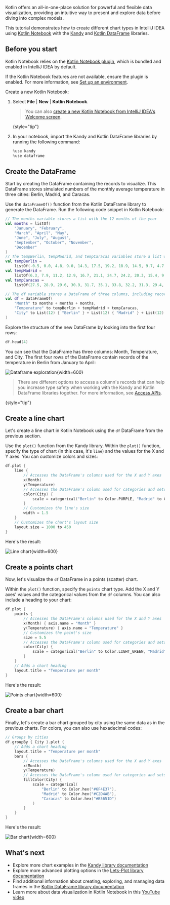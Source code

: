 [//]: # (title: Data visualization in Kotlin Notebook with Kandy)

Kotlin offers an all-in-one-place solution for powerful and flexible data visualization, providing an intuitive way to present and explore data 
before diving into complex models.

This tutorial demonstrates how to create different chart types in IntelliJ IDEA using [Kotlin Notebook](kotlin-notebook-overview.md) with
the [Kandy](https://kotlin.github.io/kandy/welcome.html) and [Kotlin DataFrame](https://kotlin.github.io/dataframe/home.html) libraries.

## Before you start

Kotlin Notebook relies on the [Kotlin Notebook plugin](https://plugins.jetbrains.com/plugin/16340-kotlin-notebook),
which is bundled and enabled in IntelliJ IDEA by default.

If the Kotlin Notebook features are not available, ensure the plugin is enabled. For more information,
see [Set up an environment](kotlin-notebook-set-up-env.md).

Create a new Kotlin Notebook:

1. Select **File** | **New** | **Kotlin Notebook**.

   > You can also [create a new Kotlin Notebook from IntelliJ IDEA's Welcome screen](kotlin-notebook-create.md#create-a-project-from-the-welcome-screen).
   >
   {style="tip"}

2. In your notebook, import the Kandy and Kotlin DataFrame libraries by running the following command:

    ```kotlin
    %use kandy
    %use dataframe
    ```

## Create the DataFrame

Start by creating the DataFrame containing the records to visualize. This DataFrame stores simulated numbers of the 
monthly average temperature in three cities: Berlin, Madrid, and Caracas.

Use the `dataFrameOf()` function from the Kotlin DataFrame library
to generate the DataFrame. Run the following code snippet in Kotlin Notebook:

```kotlin
// The months variable stores a list with the 12 months of the year
val months = listOf(
    "January", "February",
    "March", "April", "May",
    "June", "July", "August",
    "September", "October", "November",
    "December"
)
// The tempBerlin, tempMadrid, and tempCaracas variables store a list with temperature values for each month
val tempBerlin =
    listOf(-0.5, 0.0, 4.8, 9.0, 14.3, 17.5, 19.2, 18.9, 14.5, 9.7, 4.7, 1.0)
val tempMadrid =
    listOf(6.3, 7.9, 11.2, 12.9, 16.7, 21.1, 24.7, 24.2, 20.3, 15.4, 9.9, 6.6)
val tempCaracas =
    listOf(27.5, 28.9, 29.6, 30.9, 31.7, 35.1, 33.8, 32.2, 31.3, 29.4, 28.9, 27.6)

// The df variable stores a DataFrame of three columns, including records of months, temperature, and cities
val df = dataFrameOf(
    "Month" to months + months + months,
    "Temperature" to tempBerlin + tempMadrid + tempCaracas,
    "City" to List(12) { "Berlin" } + List(12) { "Madrid" } + List(12) { "Caracas" }
)
```

Explore the structure of the new DataFrame by looking into the first four rows:

```kotlin
df.head(4)
```

You can see that the DataFrame has three columns: Month, Temperature, and City. 
The first four rows of the DataFrame contain records of the temperature in Berlin from January to April:

![Dataframe exploration](visualization-dataframe-temperature.png){width=600}

> There are different options to access a column's records that can help you increase type safety when working with the Kandy and Kotlin DataFrame libraries together.
> For more information, see [Access APIs](https://kotlin.github.io/dataframe/apilevels.html).
>
{style="tip"}

## Create a line chart

Let's create a line chart in Kotlin Notebook using the `df` DataFrame from the previous section.

Use the `plot()` function from the Kandy library. Within the `plot()` function, specify the type of chart (in this case, it's `line`) 
and the values for the X and Y axes. You can customize colors and sizes:

```kotlin
df.plot {
    line {
        // Accesses the DataFrame's columns used for the X and Y axes 
        x(Month)
        y(Temperature)
        // Accesses the DataFrame's column used for categories and sets colors for these categories 
        color(City) {
            scale = categorical("Berlin" to Color.PURPLE, "Madrid" to Color.ORANGE, "Caracas" to Color.GREEN)
        }
        // Customizes the line's size
        width = 1.5
    }
    // Customizes the chart's layout size
    layout.size = 1000 to 450
}
```

Here's the result:

![Line chart](visualization-line-chart.svg){width=600}

## Create a points chart

Now, let's visualize the `df` DataFrame in a points (scatter) chart. 

Within the `plot()` function, specify the `points` chart type. Add the X and Y axes' values and the categorical values from the `df` columns.
You can also include a heading to your chart:

```kotlin
df.plot {
    points {
        // Accesses the DataFrame's columns used for the X and Y axes 
        x(Month) { axis.name = "Month" }
        y(Temperature) { axis.name = "Temperature" }
        // Customizes the point's size
        size = 5.5
        // Accesses the DataFrame's column used for categories and sets colors for these categories 
        color(City) {
            scale = categorical("Berlin" to Color.LIGHT_GREEN, "Madrid" to Color.BLACK, "Caracas" to Color.YELLOW)
        }
    }
    // Adds a chart heading
    layout.title = "Temperature per month"
}
```

Here's the result:

![Points chart](visualization-points-chart.svg){width=600}

## Create a bar chart

Finally, let's create a bar chart grouped by city using the same data as in the previous charts. 
For colors, you can also use hexadecimal codes: 

```kotlin
// Groups by cities  
df.groupBy { City }.plot {
    // Adds a chart heading
    layout.title = "Temperature per month"
    bars {
        // Accesses the DataFrame's columns used for the X and Y axes 
        x(Month)
        y(Temperature)
        // Accesses the DataFrame's column used for categories and sets colors for these categories 
        fillColor(City) {
            scale = categorical(
                "Berlin" to Color.hex("#6F4E37"),
                "Madrid" to Color.hex("#C2D4AB"),
                "Caracas" to Color.hex("#B5651D")
            )
        }
    }
}
```

Here's the result:

![Bar chart](visualization-bar-chart.svg){width=600}

## What's next

* Explore more chart examples in the [Kandy library documentation](https://kotlin.github.io/kandy/examples.html)
* Explore more advanced plotting options in the [Lets-Plot library documentation](lets-plot.md)
* Find additional information about creating, exploring, and managing data frames in the [Kotlin DataFrame library documentation](https://kotlin.github.io/dataframe/info.html)
* Learn more about data visualization in Kotlin Notebook in this [YouTube video]( https://www.youtube.com/watch?v=m4Cqz2_P9rI&t=4s)
